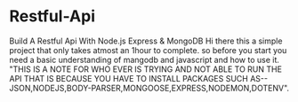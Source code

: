 # Restful-Api
Build A Restful Api With Node.js Express &amp; MongoDB
Hi there this a simple project that only takes atmost an 1hour to complete.
so before you start you need a basic understanding of mangodb and javascript and how to use it.
"THIS IS A NOTE FOR WHO EVER IS TRYING AND NOT ABLE TO RUN THE API THAT IS BECAUSE YOU HAVE TO INSTALL PACKAGES SUCH AS-- JSON,NODEJS,BODY-PARSER,MONGOOSE,EXPRESS,NODEMON,DOTENV".
